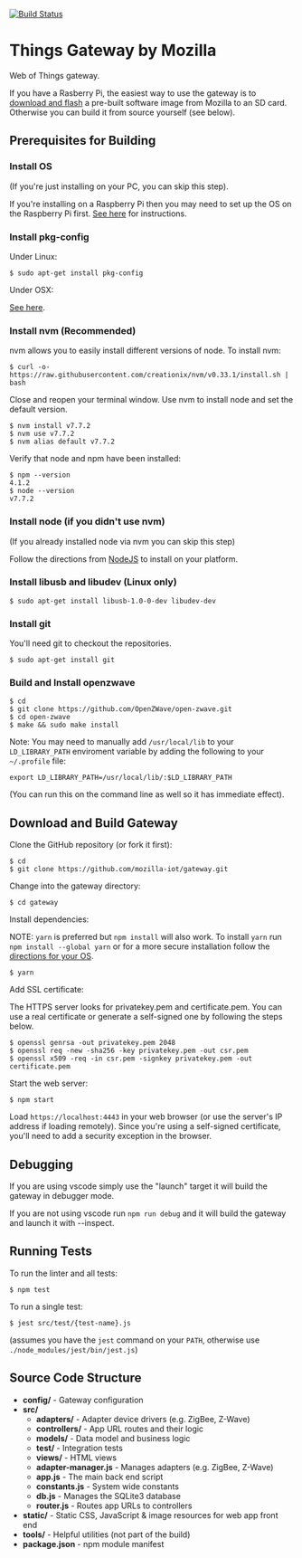 [![Build Status](https://travis-ci.org/mozilla-iot/gateway.svg?branch=master)](https://travis-ci.org/mozilla-iot/gateway)

# Things Gateway by Mozilla
Web of Things gateway.

If you have a Rasberry Pi, the easiest way to use the gateway is to [download and flash](http://iot.mozilla.org/gateway/) a pre-built software image from Mozilla to an SD card. Otherwise you can build it from source yourself (see below).

## Prerequisites for Building

### Install OS

(If you're just installing on your PC, you can skip this step).

If you're installing on a Raspberry Pi then you may need to set up the OS on the Raspberry Pi first. [See here](https://github.com/mozilla-iot/wiki/wiki/Setting-up-Raspberry-Pi) for instructions.

### Install pkg-config

Under Linux:
```
$ sudo apt-get install pkg-config
```

Under OSX:

[See here](http://macappstore.org/pkg-config/).


### Install nvm (Recommended)

nvm allows you to easily install different versions of node. To install nvm:

```
$ curl -o- https://raw.githubusercontent.com/creationix/nvm/v0.33.1/install.sh | bash
```

Close and reopen your terminal window. Use nvm to install node and set the
default version.

```
$ nvm install v7.7.2
$ nvm use v7.7.2
$ nvm alias default v7.7.2
```

Verify that node and npm have been installed:
```
$ npm --version
4.1.2
$ node --version
v7.7.2
```

### Install node (if you didn't use nvm)

(If you already installed node via nvm you can skip this step)

Follow the directions from [NodeJS](https://nodejs.org) to install on your platform.

### Install libusb and libudev (Linux only)
```
$ sudo apt-get install libusb-1.0-0-dev libudev-dev
```

### Install git

You'll need git to checkout the repositories.

`$ sudo apt-get install git`

### Build and Install openzwave

```
$ cd
$ git clone https://github.com/OpenZWave/open-zwave.git
$ cd open-zwave
$ make && sudo make install
```

Note: You may need to manually add `/usr/local/lib` to your `LD_LIBRARY_PATH` enviroment variable by adding the following to your `~/.profile` file:

`export LD_LIBRARY_PATH=/usr/local/lib/:$LD_LIBRARY_PATH`

(You can run this on the command line as well so it has immediate effect).

## Download and Build Gateway

Clone the GitHub repository (or fork it first):
```
$ cd
$ git clone https://github.com/mozilla-iot/gateway.git
```

Change into the gateway directory:

```
$ cd gateway
```

Install dependencies:

NOTE: `yarn` is preferred but `npm install` will also work. To install `yarn`
run `npm install --global yarn` or for a more secure installation follow the
[directions for your OS](https://yarnpkg.com/en/docs/install).

```
$ yarn
```

 Add SSL certificate:

 The HTTPS server looks for privatekey.pem and certificate.pem. You can use a real certificate or generate a self-signed one by following the steps below.

 ```
 $ openssl genrsa -out privatekey.pem 2048
 $ openssl req -new -sha256 -key privatekey.pem -out csr.pem
 $ openssl x509 -req -in csr.pem -signkey privatekey.pem -out certificate.pem
```

 Start the web server:

```
$ npm start
```

Load ```https://localhost:4443``` in your web browser (or use the server's IP address if loading remotely).
Since you're using a self-signed certificate, you'll need to add a security exception in the browser.

## Debugging

If you are using vscode simply use the "launch" target it will build the gateway in debugger mode.

If you are not using vscode run `npm run debug` and it will build the gateway and launch it with --inspect.

## Running Tests
To run the linter and all tests:
```
$ npm test
```

To run a single test:
```
$ jest src/test/{test-name}.js
```
(assumes you have the ```jest``` command on your ```PATH```, otherwise use ```./node_modules/jest/bin/jest.js```)

## Source Code Structure

* **config/** - Gateway configuration
* **src/**
  * **adapters/** - Adapter device drivers (e.g. ZigBee, Z-Wave)
  * **controllers/** - App URL routes and their logic
  * **models/** - Data model and business logic
  * **test/** - Integration tests
  * **views/** - HTML views
  * **adapter-manager.js** - Manages adapters (e.g. ZigBee, Z-Wave)
  * **app.js** - The main back end script
  * **constants.js** - System wide constants
  * **db.js** - Manages the SQLite3 database
  * **router.js** - Routes app URLs to controllers
* **static/** - Static CSS, JavaScript & image resources for web app front end
* **tools/** - Helpful utilities (not part of the build)
* **package.json** - npm module manifest
